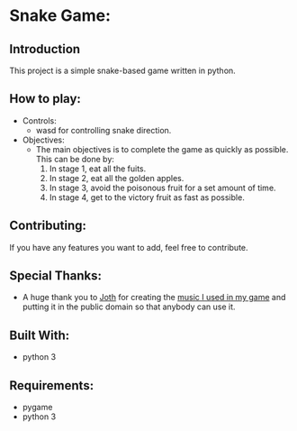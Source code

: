 # Snake Game:

## Introduction
This project is a simple snake-based game written in python.

## How to play:
* Controls:
    * wasd for controlling snake direction.
* Objectives:
    * The main objectives is to complete the game as quickly as possible. This can be done by:
        1. In stage 1, eat all the fuits.
        2. In stage 2, eat all the golden apples.
        3. In stage 3, avoid the poisonous fruit for a set amount of time.
        4. In stage 4, get to the victory fruit as fast as possible.

## Contributing:
If you have any features you want to add, feel free to contribute.

## Special Thanks:
* A huge thank you to [Joth](https://opengameart.org/users/joth) for creating the [music I used in my game](https://opengameart.org/content/cyberpunk-moonlight-sonata) and putting it in the public domain so that anybody can use it.

## Built With:
* python 3

## Requirements:
* pygame
* python 3
